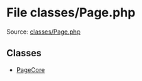File classes/Page.php
=========

Source: [classes/Page.php](https://github.com/PrestaShop/PrestaShop/blob/1.5.0.2/classes/Page.php)


Classes
-------

* [PageCore](class.PageCore.md)

